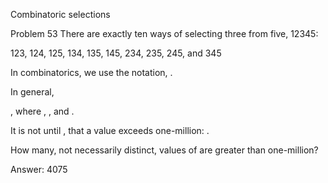 
Combinatoric selections
 
Problem 53
There are exactly ten ways of selecting three from five, 12345:

123, 124, 125, 134, 135, 145, 234, 235, 245, and 345

In combinatorics, we use the notation, 
.

In general, 
 
, where 
, 
, and 
.

It is not until 
, that a value exceeds one-million: 
.

How many, not necessarily distinct, values of 
are greater than one-million?

Answer:  4075
